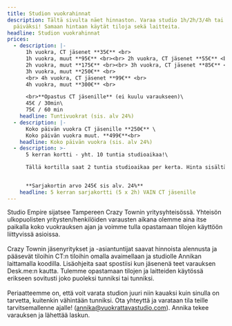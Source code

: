```yaml
---
title: Studion vuokrahinnat
description: Tältä sivulta näet hinnaston. Varaa studio 1h/2h/3/4h tai koko
  päiväksi! Samaan hintaan käytät tiloja sekä laitteita.
headline: Studion vuokrahinnat
prices:
  - description: |-
      1h vuokra, CT jäsenet **35€** <br>
      1h vuokra, muut **95€** <br><br> 2h vuokra, CT jäsenet **55€** <br>
      2h vuokra, muut **175€** ​<br><br> 3h vuokra, CT jäsenet **85€** <br>
      3h vuokra, muut **250€** <br>
      <br> 4h vuokra, CT jäsenet **99€** <br>
      4h vuokra, muut **300€** <br>

      <br>**Opastus CT jäsenille** (ei kuulu varaukseen)\
      45€ / 30min\
      75€ / 60 min
    headline: Tuntivuokrat (sis. alv 24%)
  - description: |-
      Koko päivän vuokra CT jäsenille **250€** \
      Koko päivän vuokra muut. **499€**<br>
    headline: Koko päivän vuokra (sis. alv 24%)
  - description: >-
      5 kerran kortti - yht. 10 tuntia studioaikaa!\

      Tällä kortilla saat 2 tuntia studioaikaa per kerta. Hinta sisältää alv. Varaukset tulee tehdä Desk.men varausjärjestälmän kautta, mutta ilmoittaa ensimmäisen varauksen yhteydessä käyttävänsä 5 kerran korttia. Otamme tämän huomioon laskutuksessa. 


      **Sarjakortin arvo 245€ sis alv. 24%**
    headline: 5 kerran sarjakortti (5 x 2h) VAIN CT jäsenille
---
```

Studio Empire sijatsee Tampereen Crazy Townin yritysyhteisössä. Yhteisön ulkopuolisten yritysten/henkilöiden varausten aikana olemme aina itse paikalla koko vuokrauksen ajan ja voimme tulla opastamaan tilojen käyttöön liittyvissä asioissa.\
\
Crazy Townin jäsenyritykset ja -asiantuntijat saavat hinnoista alennusta ja pääsevät tiloihin CT:n tiloihin omalla avaimellaan ja studiolle Annikan laittamalla koodilla. Lisäohjeita saat spostiisi kun jäsenenä teet varauksen Desk.me:n kautta. Tulemme opastamaan tilojen ja laitteiden käytössä erikseen sovitusti joko puoleksi tunniksi tai tunniksi. \
\
Periaatteemme on, että voit varata studion juuri niin kauaksi kuin sinulla on tarvetta, kuitenkin vähintään tunniksi. Ota yhteyttä ja varataan tila teille tarvitsemallenne ajalle!  (<a href="mailto:annika@vuokrattavastudio.com">annika@vuokrattavastudio.com</a>). Annika tekee varauksen ja lähettää laskun.